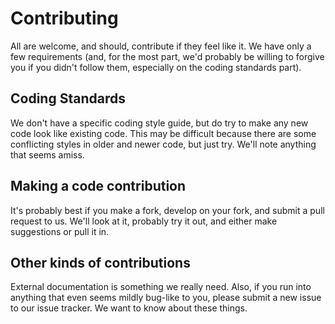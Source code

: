 # Contributing

All are welcome, and should, contribute if they feel like it. We have only a few
requirements (and, for the most part, we'd probably be willing to forgive you if
you didn't follow them, especially on the coding standards part).

## Coding Standards

We don't have a specific coding style guide, but do try to make any new code
look like existing code. This may be difficult because there are some
conflicting styles in older and newer code, but just try. We'll note anything
that seems amiss.

## Making a code contribution

It's probably best if you make a fork, develop on your fork, and submit a pull
request to us. We'll look at it, probably try it out, and either make
suggestions or pull it in.

## Other kinds of contributions

External documentation is something we really need. Also, if you run into
anything that even seems mildly bug-like to you, please submit a new issue to
our issue tracker. We want to know about these things.
